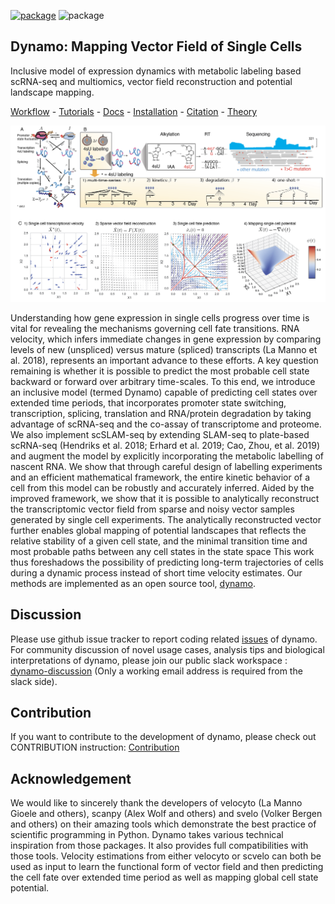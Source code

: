 [![package](https://github.com/aristoteleo/dynamo-release/workflows/Python%20package/badge.svg)](https://github.com/aristoteleo/dynamo-release/runs/950435412) ![package](https://github.com/aristoteleo/dynamo-release/workflows/Upload%20Python%20Package/badge.svg)

## **Dynamo**: Mapping Vector Field of Single Cells

Inclusive model of expression dynamics with metabolic labeling based scRNA-seq and multiomics, vector field reconstruction and potential landscape mapping.

[Workflow](https://github.com/aristoteleo/dynamo-release/wiki/Dynamo-workflow) - [Tutorials](https://github.com/aristoteleo/dynamo-tutorials) - [Docs](https://dynamo-release.readthedocs.io/en/latest/) - [Installation](https://github.com/aristoteleo/dynamo-release/wiki/Dynamo-workflow#installation) - [Citation](https://github.com/aristoteleo/dynamo-release/wiki/Dynamo-workflow#citation) - [Theory](https://github.com/aristoteleo/dynamo-release/wiki/Dynamo-workflow#theory-behind-dynamo)

![Dynamo](https://raw.githubusercontent.com/Xiaojieqiu/jungle/master/dynamo_intro.png)

Understanding how gene expression in single cells progress over time is vital for revealing the mechanisms governing cell fate transitions. RNA velocity, which infers immediate changes in gene expression by comparing levels of new (unspliced) versus mature (spliced) transcripts (La Manno et al. 2018), represents an important advance to these efforts. A key question remaining is whether it is possible to predict the most probable cell state backward or forward over arbitrary time-scales. To this end, we introduce an inclusive model (termed Dynamo) capable of predicting cell states over extended time periods, that incorporates promoter state switching, transcription, splicing, translation and RNA/protein degradation by taking advantage of scRNA-seq and the co-assay of transcriptome and proteome. We also implement scSLAM-seq by extending SLAM-seq to plate-based scRNA-seq (Hendriks et al. 2018; Erhard et al. 2019; Cao, Zhou, et al. 2019) and augment the model by explicitly incorporating the metabolic labelling of nascent RNA. We show that through careful design of labelling experiments and an efficient mathematical framework, the entire kinetic behavior of a cell from this model can be robustly and accurately inferred. Aided by the improved framework, we show that it is possible to analytically reconstruct the transcriptomic vector field from sparse and noisy vector samples generated by single cell experiments. The analytically reconstructed vector further enables global mapping of potential landscapes that reflects the relative stability of a given cell state, and the minimal transition time and most probable paths between any cell states in the state space This work thus foreshadows the possibility of predicting long-term trajectories of cells during a dynamic process instead of short time velocity estimates. Our methods are implemented as an open source tool, [dynamo](https://github.com/aristoteleo/dynamo-release).

## Discussion 
Please use github issue tracker to report coding related [issues](https://github.com/aristoteleo/dynamo-release/issues) of dynamo. For community discussion of novel usage cases, analysis tips and biological interpretations of dynamo, please join our public slack workspace : [dynamo-discussion](https://join.slack.com/t/dynamo-discussionhq/shared_invite/zt-ghve9pzp-r9oJ9hSQznWrDcx1fCog6g) (Only a working email address is required from the slack side).

## Contribution 
If you want to contribute to the development of dynamo, please check out CONTRIBUTION instruction: [Contribution](https://github.com/aristoteleo/dynamo-release/blob/master/CONTRIBUTING.md)

## Acknowledgement
We would like to sincerely thank the developers of velocyto (La Manno Gioele and others), scanpy (Alex Wolf and others) and svelo (Volker Bergen and others) on their amazing tools which demonstrate the best practice of scientific programming in Python. Dynamo takes various technical inspiration from those packages. It also provides full compatibilities with those tools. Velocity estimations from either velocyto or scvelo can both be used as input to learn the functional form of vector field and then predicting the cell fate over extended time period as well as mapping global cell state potential. 
